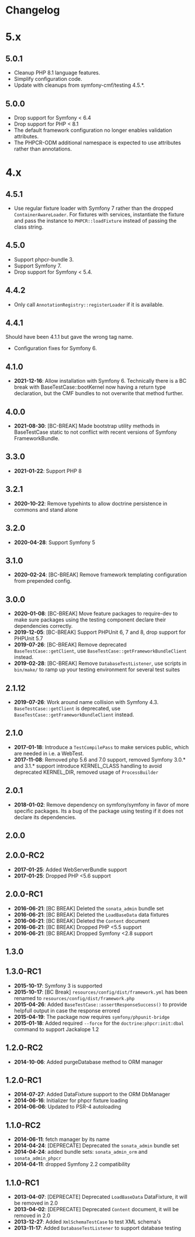 Changelog
=========

5.x
===

5.0.1
-----

* Cleanup PHP 8.1 language features.
* Simplify configuration code.
* Update with cleanups from symfony-cmf/testing 4.5.*.

5.0.0
-----

* Drop support for Symfony < 6.4
* Drop support for PHP < 8.1
* The default framework configuration no longer enables validation attributes.
* The PHPCR-ODM additional namespace is expected to use attributes rather than annotations.

4.x
===

4.5.1
-----

* Use regular fixture loader with Symfony 7 rather than the dropped `ContainerAwareLoader`.
  For fixtures with services, instantiate the fixture and pass the instance to `PHPCR::loadFixture`
  instead of passing the class string.

4.5.0
-----

* Support phpcr-bundle 3.
* Support Symfony 7.
* Drop support for Symfony < 5.4.

4.4.2
-----

* Only call `AnnotationRegistry::registerLoader` if it is available.

4.4.1
-----

Should have been 4.1.1 but gave the wrong tag name.

* Configuration fixes for Symfony 6.

4.1.0
-----

* **2021-12-16**: Allow installation with Symfony 6.
  Technically there is a BC break with BaseTestCase::bootKernel now having a return type declaration, but the CMF bundles to not overwrite that method further.

4.0.0
-----

* **2021-08-30**: [BC-BREAK] Made bootstrap utility methods in BaseTestCase static to not conflict with recent versions of Symfony FrameworkBundle.

3.3.0
-----

* **2021-01-22**: Support PHP 8

3.2.1
-----

* **2020-10-22**: Remove typehints to allow doctrine persistence in commons and stand alone

3.2.0
-----

* **2020-04-28**: Support Symfony 5

3.1.0
-----

* **2020-02-24**: [BC-BREAK] Remove framework templating configuration from prepended config.

3.0.0
-----

* **2020-01-08**: [BC-BREAK] Move feature packages to require-dev to make sure packages using the testing component declare their dependencies correctly.
* **2019-12-05**: [BC-BREAK] Support PHPUnit 6, 7 and 8, drop support for PHPUnit 5.7
* **2019-07-26**: [BC-BREAK] Remove deprecated `BaseTestCase::getClient`, use `BaseTestCase::getFrameworkBundleClient` instead.
* **2019-02-28**: [BC-BREAK] Remove `DatabaseTestListener`, use scripts in `bin/make/` to ramp up your testing environment for several test suites

2.1.12
------

* **2019-07-26**: Work around name collision with Symfony 4.3.
  `BaseTestCase::getClient` is deprecated, use `BaseTestCase::getFrameworkBundleClient` instead.

2.1.0
-----

* **2017-01-18**: Introduce a `TestCompilePass` to make services public, which are needed
in i.e. a WebTest.
 * **2017-11-08**: Removed php 5.6 and 7.0 support, removed Symfony 3.0.* and 3.1.* support
 introduce KERNEL_CLASS handling to avoid deprecated KERNEL_DIR, removed usage of `ProcessBuilder`

2.0.1
-----

 * **2018-01-02**: Remove dependency on symfony/symfony in favor of more specific packages. Its a
   bug of the package using testing if it does not declare its dependencies.

2.0.0
-----

2.0.0-RC2
---------

 * **2017-01-25**: Added WebServerBundle support
 * **2017-01-25**: Dropped PHP <5.6 support

2.0.0-RC1
---------

 * **2016-06-21**: [BC BREAK] Deleted the `sonata_admin` bundle set
 * **2016-06-21**: [BC BREAK] Deleted the `LoadBaseData` data fixtures
 * **2016-06-21**: [BC BREAK] Deleted the `Content` document
 * **2016-06-21**: [BC BREAK] Dropped PHP <5.5 support
 * **2016-06-21**: [BC BREAK] Dropped Symfony <2.8 support

1.3.0
-----

1.3.0-RC1
---------

* **2015-10-17**: Symfony 3 is supported
* **2015-10-17**: [BC Break] `resources/config/dist/framework.yml` has been
                  renamed to `resources/config/dist/framework.php`
* **2015-04-26**: Added `BaseTestCase::assertResponseSuccess()` to provide
                  helpfull output in case the response errored
* **2015-04-19**: The package now requires `symfony/phpunit-bridge`
* **2015-01-18**: Added required `--force` for the `doctrine:phpcr:init:dbal`
                  command to support Jackalope 1.2

1.2.0-RC2
---------

* **2014-10-06**: Added purgeDatabase method to ORM manager

1.2.0-RC1
---------

* **2014-07-27**: Added DataFixture support to the ORM DbManager
* **2014-06-16**: Initializer for phpcr fixture loading
* **2014-06-06**: Updated to PSR-4 autoloading

1.1.0-RC2
---------

* **2014-06-11**: fetch manager by its name
* **2014-04-24**: [DEPRECATE] Deprecated the `sonata_admin` bundle set
* **2014-04-24**: added bundle sets: `sonata_admin_orm` and `sonata_admin_phpcr`
* **2014-04-11**: dropped Symfony 2.2 compatibility

1.1.0-RC1
---------

* **2013-04-07**: [DEPRECATE] Deprecated `LoadBaseData` DataFixture, it will be removed in 2.0
* **2013-04-02**: [DEPRECATE] Deprecated `Content` document, it will be removed in 2.0
* **2013-12-27**: Added `XmlSchemaTestCase` to test XML schema's
* **2013-11-17**: Added `DatabaseTestListener` to support database testing
